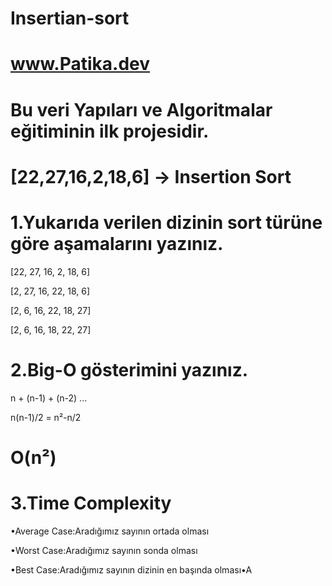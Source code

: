 # Insertian-sort

# www.Patika.dev

# Bu veri Yapıları ve Algoritmalar eğitiminin ilk projesidir.


# [22,27,16,2,18,6] -> Insertion Sort

# 1.Yukarıda verilen dizinin sort türüne göre aşamalarını yazınız.
[22, 27, 16, 2, 18, 6]

[2, 27, 16, 22, 18, 6]

[2, 6, 16, 22, 18, 27]

[2, 6, 16, 18, 22, 27]

# 2.Big-O gösterimini yazınız.
n + (n-1) + (n-2) ...

n(n-1)/2 = n²-n/2 

# O(n²)

# 3.Time Complexity
•Average Case:Aradığımız sayının ortada olması

•Worst Case:Aradığımız sayının sonda olması

•Best Case:Aradığımız sayının dizinin en başında olması•A



